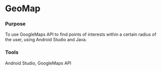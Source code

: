 # GeoMap

### Purpose
To use GoogleMaps API to find points of interests within a certain radius of the user, using Android Studio and Java.

### Tools
Android Studio, GoogleMaps API
